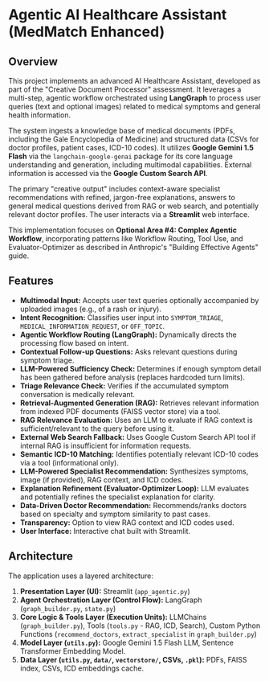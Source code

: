 # Agentic AI Healthcare Assistant (MedMatch Enhanced)

## Overview

This project implements an advanced AI Healthcare Assistant, developed as part of the "Creative Document Processor" assessment. It leverages a multi-step, agentic workflow orchestrated using **LangGraph** to process user queries (text and optional images) related to medical symptoms and general health information.

The system ingests a knowledge base of medical documents (PDFs, including the Gale Encyclopedia of Medicine) and structured data (CSVs for doctor profiles, patient cases, ICD-10 codes). It utilizes **Google Gemini 1.5 Flash** via the `langchain-google-genai` package for its core language understanding and generation, including multimodal capabilities. External information is accessed via the **Google Custom Search API**.

The primary "creative output" includes context-aware specialist recommendations with refined, jargon-free explanations, answers to general medical questions derived from RAG or web search, and potentially relevant doctor profiles. The user interacts via a **Streamlit** web interface.

This implementation focuses on **Optional Area #4: Complex Agentic Workflow**, incorporating patterns like Workflow Routing, Tool Use, and Evaluator-Optimizer as described in Anthropic's "Building Effective Agents" guide.

## Features

*   **Multimodal Input:** Accepts user text queries optionally accompanied by uploaded images (e.g., of a rash or injury).
*   **Intent Recognition:** Classifies user input into `SYMPTOM_TRIAGE`, `MEDICAL_INFORMATION_REQUEST`, or `OFF_TOPIC`.
*   **Agentic Workflow Routing (LangGraph):** Dynamically directs the processing flow based on intent.
*   **Contextual Follow-up Questions:** Asks relevant questions during symptom triage.
*   **LLM-Powered Sufficiency Check:** Determines if enough symptom detail has been gathered before analysis (replaces hardcoded turn limits).
*   **Triage Relevance Check:** Verifies if the accumulated symptom conversation is medically relevant.
*   **Retrieval-Augmented Generation (RAG):** Retrieves relevant information from indexed PDF documents (FAISS vector store) via a tool.
*   **RAG Relevance Evaluation:** Uses an LLM to evaluate if RAG context is sufficient/relevant to the query before using it.
*   **External Web Search Fallback:** Uses Google Custom Search API tool if internal RAG is insufficient for information requests.
*   **Semantic ICD-10 Matching:** Identifies potentially relevant ICD-10 codes via a tool (informational only).
*   **LLM-Powered Specialist Recommendation:** Synthesizes symptoms, image (if provided), RAG context, and ICD codes.
*   **Explanation Refinement (Evaluator-Optimizer Loop):** LLM evaluates and potentially refines the specialist explanation for clarity.
*   **Data-Driven Doctor Recommendation:** Recommends/ranks doctors based on specialty and symptom similarity to past cases.
*   **Transparency:** Option to view RAG context and ICD codes used.
*   **User Interface:** Interactive chat built with Streamlit.

## Architecture

The application uses a layered architecture:

1.  **Presentation Layer (UI):** Streamlit (`app_agentic.py`)
2.  **Agent Orchestration Layer (Control Flow):** LangGraph (`graph_builder.py`, `state.py`)
3.  **Core Logic & Tools Layer (Execution Units):** LLMChains (`graph_builder.py`), Tools (`tools.py` - RAG, ICD, Search), Custom Python Functions (`recommend_doctors`, `extract_specialist` in `graph_builder.py`)
4.  **Model Layer (`utils.py`):** Google Gemini 1.5 Flash LLM, Sentence Transformer Embedding Model.
5.  **Data Layer (`utils.py`, `data/`, `vectorstore/`, CSVs, `.pkl`):** PDFs, FAISS index, CSVs, ICD embeddings cache.

